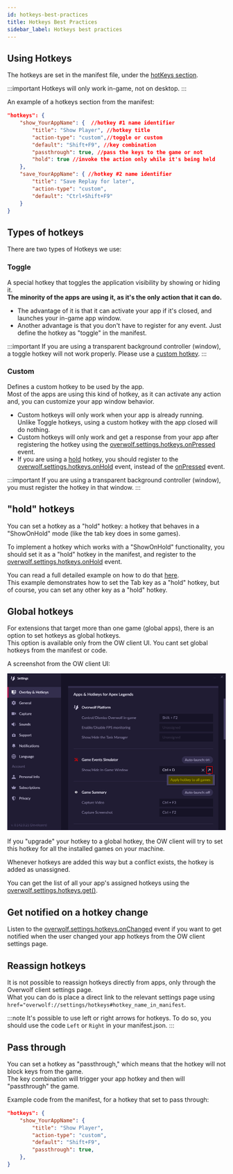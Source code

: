 ```yaml
---
id: hotkeys-best-practices
title: Hotkeys Best Practices
sidebar_label: Hotkeys best practices
---
```


## Using Hotkeys

The hotkeys are set in the manifest file, under the [hotKeys section](../api/manifest-json#hotkeys-object).

:::important
Hotkeys will only work in-game, not on desktop.
:::

An example of a hotkeys section from the manifest:

```json
"hotkeys": {
    "show_YourAppName": {  //hotkey #1 name identifier
        "title": "Show Player", //hotkey title
        "action-type": "custom",//toggle or custom
        "default": "Shift+F9", //key combination
        "passthrough": true, //pass the keys to the game or not
        "hold": true //invoke the action only while it's being held
    },
    "save_YourAppName": { //hotkey #2 name identifier
        "title": "Save Replay for later",
        "action-type": "custom",
        "default": "Ctrl+Shift+F9"
    }
}
```

## Types of hotkeys

There are two types of Hotkeys we use:

### Toggle

A special hotkey that toggles the application visibility by showing or hiding it.  
**The minority of the apps are using it, as it's the only action that it can do.**

* The advantage of it is that it can activate your app if it's closed, and launches your in-game app window.
* Another advantage is that you don't have to register for any event. Just define the hotkey as "toggle" in the manifest.

:::important
If you are using a transparent background controller (window), a toggle hotkey will not work properly. Please use a [custom hotkey](#custom).
:::

### Custom

Defines a custom hotkey to be used by the app.  
Most of the apps are using this kind of hotkey, as it can activate any action and, you can customize your app window behavior.

* Custom hotkeys will only work when your app is already running.  
  Unlike Toggle hotkeys, using a custom hotkey with the app closed will do nothing.
* Custom hotkeys will only work and get a response from your app after registering the hotkey using the [overwolf.settings.hotkeys.onPressed](../api/overwolf-settings-hotkeys#onpressed) event.
* If you are using a [hold](#hold-hotkeys) hotkey, you should register to the [overwolf.settings.hotkeys.onHold](../api/overwolf-settings-hotkeys#onhold) event, instead of the [onPressed](../api/overwolf-settings-hotkeys#onhold) event.

:::important
If you are using a transparent background controller (window), you must register the hotkey in that window.
:::

## "hold" hotkeys

You can set a hotkey as a "hold" hotkey: a hotkey that behaves in a "ShowOnHold" mode (like the tab key does in some games).

To implement a hotkey which works with a "ShowOnHold" functionality, you should set it as a "hold" hotkey in the manifest, and register to the [overwolf.settings.hotkeys.onHold](../api/overwolf-settings-hotkeys#onhold) event.

You can read a full detailed example on how to do that [here](using-tab#set-the-hotkey-in-the-manifest).  
This example demonstrates how to set the Tab key as a "hold" hotkey, but of course, you can set any other key as a "hold" hotkey.  

## Global hotkeys

For extensions that target more than one game (global apps), there is an option to set hotkeys as global hotkeys.  
This option is available only from the OW client UI. You cant set global hotkeys from the manifest or code.

A screenshot from the OW client UI:

![hotkeys_global](../assets/hotkeys_global.png)

If you "upgrade" your hotkey to a global hotkey, the OW client will try to set this hotkey for all the installed games on your machine.

Whenever hotkeys are added this way but a conflict exists, the hotkey is added as unassigned.

You can get the list of all your app's assigned hotkeys using the [overwolf.settings.hotkeys.get()](../api/overwolf-settings-hotkeys#getcallback).

## Get notified on a hotkey change

Listen to the [overwolf.settings.hotkeys.onChanged](../api/overwolf-settings-hotkeys#onchanged) event if you want to get notified when the user changed your app hotkeys from the OW client settings page.

## Reassign hotkeys

It is not possible to reassign hotkeys directly from apps, only through the Overwolf client settings page.  
What you can do is place a direct link to the relevant settings page using `href="overwolf://settings/hotkeys#hotkey_name_in_manifest`.  

:::note
It's possible to use left or right arrows for hotkeys. To do so, you should use the code `Left` or `Right` in your manifest.json.
:::

## Pass through 

You can set a hotkey as "passthrough," which means that the hotkey will not block keys from the game.  
The key combination will trigger your app hotkey and then will "passthrough" the game.

Example code from the manifest, for a hotkey that set to pass through:

```json
"hotkeys": {
    "show_YourAppName": { 
        "title": "Show Player",
        "action-type": "custom",
        "default": "Shift+F9",
        "passthrough": true,
    },
}
```
